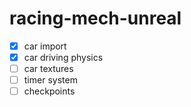 # racing-mech-unreal

- [X] car import
- [X] car driving physics
- [ ] car textures
- [ ] timer system
- [ ] checkpoints 

